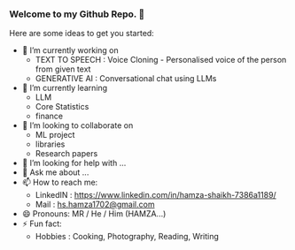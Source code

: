 ### Welcome to my Github Repo. 👋

Here are some ideas to get you started:

- 🔭 I’m currently working on 
     - TEXT TO SPEECH : Voice Cloning - Personalised voice of the person from given text
     - GENERATIVE AI : Conversational chat using LLMs
- 🌱 I’m currently learning
     - LLM
     - Core Statistics
     - finance 
- 👯 I’m looking to collaborate on
     - ML project
     - libraries
     - Research papers
- 🤔 I’m looking for help with ...
- 💬 Ask me about ...
- 📫 How to reach me:
     - LinkedIN : https://www.linkedin.com/in/hamza-shaikh-7386a1189/
     - Mail : hs.hamza1702@gmail.com 
- 😄 Pronouns: MR / He / Him (HAMZA...)
- ⚡ Fun fact:
     - Hobbies : Cooking, Photography, Reading, Writing 

